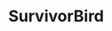 # SurvivorBird


<!DOCTYPE html>
<html>
  <head>
    <style>
      div{
      float:left;
      }
      
    </style>
  </head>

<body>
  <h5>Android Studio ortamında Libgdx kütüphanesi kullanılarak SurvivorBird oyunun geliştirilmesi </h5>
  <div>
<img width="167" alt="SurvivorBird1" src="https://user-images.githubusercontent.com/53636503/63437112-9d6bb000-c432-11e9-9206-f0b7377a76d2.png">

<img width="167" alt="SurvivorBird3" src="https://user-images.githubusercontent.com/53636503/63436965-58e01480-c432-11e9-9657-2bd419ab8c8c.png">

<img width="167" alt="SurvivorBird2" src="https://user-images.githubusercontent.com/53636503/63437211-cdb34e80-c432-11e9-84cb-0e327835440a.png">
</div>
</body>
</html>
